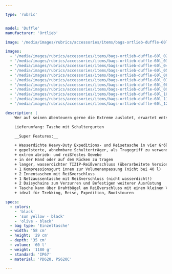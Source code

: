 ```yaml
---

type: 'rubric'


model: 'Duffle'
manufacturer: 'Ortlieb'

image: '/media/images/rubrics/accessories/items/bags-ortlieb-duffle-60l_01.jpg'

images:
  - '/media/images/rubrics/accessories/items/bags-ortlieb-duffle-60l_02.jpg'
  - '/media/images/rubrics/accessories/items/bags-ortlieb-duffle-60l_03.jpg'
  - '/media/images/rubrics/accessories/items/bags-ortlieb-duffle-60l_04.jpg'
  - '/media/images/rubrics/accessories/items/bags-ortlieb-duffle-60l_05.jpg'
  - '/media/images/rubrics/accessories/items/bags-ortlieb-duffle-60l_06.jpg'
  - '/media/images/rubrics/accessories/items/bags-ortlieb-duffle-60l_07.jpg'
  - '/media/images/rubrics/accessories/items/bags-ortlieb-duffle-60l_08.jpg'
  - '/media/images/rubrics/accessories/items/bags-ortlieb-duffle-60l_09.jpg'
  - '/media/images/rubrics/accessories/items/bags-ortlieb-duffle-60l_10.jpg'
  - '/media/images/rubrics/accessories/items/bags-ortlieb-duffle-60l_11.jpg'
  - '/media/images/rubrics/accessories/items/bags-ortlieb-duffle-60l_12.jpg'

description: |
    Wer auf seinen Abenteuern gerne die Extreme auslotet, erwartet entsprechendes Durchhaltevermögen auch von seinem Equipment. Die Duffle schließt Bekleidung & Co. wasserdicht ein und ist durch ihre bequem gepolsterten, auch als Tragegriffe verwendbaren Schultergurte schnell zum praktischen Rucksack umfunktionierbar. Der lange wasserdichte TIZIP-Reißverschluss (überarbeitete Version) ermöglicht schnellen Zugriff auf die Ausrüstung, deren Packmaß sich mit dem innenliegenden Kompressionsgurt (nicht bei Größe40L) zusätzlich verkleinern lässt. Ihr verstärkter Boden aus abriebfestem Cordura-Gewebe macht sie zum langlebigen Expeditionspartner. Mit einem separaten kleinen Kabelschloss (nicht im Lieferumfang enthalten) kann die Tasche verschlossen werden.

    Lieferumfang: Tasche mit Schultergurten

    __Super Features:__

    + Wasserdichte Heavy-Duty Expeditions- und Reisetasche in vier Größen mit Rucksackfunktion
    + gepolsterte, abnehmbare Schulterträger, als Tragegriff zu verwenden
    + extrem abrieb- und reißfestes Gewebe
    + in der Hand oder auf dem Rücken zu tragen
    + langer, wasserdichter TIZIP-Reißverschluss (überarbeitete Version) ermöglicht große Öffnung für leichten Zugriff
    + 1 Kompressionsgurt innen zur Volumenanpassung (nicht bei 40 l)
    + 2 Innentaschen mit Reißverschluss
    + 1 Netzaussentasche mit Reißverschluss (nicht wasserdicht!)
    + 2 Daisychains zum Verzurren und Befestigen weiterer Ausrüstung
    + Tasche kann über Drahtbügel am Reißverschluss mit einem kleinen Vorhängeschloss (nicht enthalten) abgesperrt werden
    + ideal für Trekking, Reise, Expedition, Bootstouren

specs:
  - colors:
    - 'black'
    - 'sun yellow - black'
    - 'olive - black'
  - bag type: 'Einzeltasche'
  - width: '58 cm'
  - height: '29 cm'
  - depth: '35 cm'
  - volume: '60 l'
  - weight: '1180 g'
  - standard: 'IP67'
  - material: 'PD620, PS620C'

---
```

